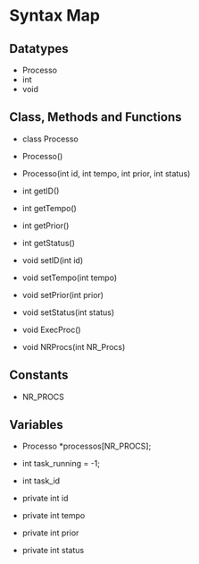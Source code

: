 # Syntax Map

## Datatypes

- Processo
- int
- void

## Class, Methods and Functions

- class Processo

- Processo()
- Processo(int id, int tempo, int prior, int status)
- int getID()
- int getTempo()
- int getPrior()
- int getStatus()
- void setID(int id)
- void setTempo(int tempo)
- void setPrior(int prior)
- void setStatus(int status)
- void ExecProc()

- void NRProcs(int NR_Procs)

## Constants

- NR_PROCS

## Variables

- Processo *processos[NR_PROCS];
- int task_running = -1;
- int task_id

- private int id
- private int tempo
- private int prior
- private int status
